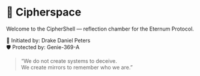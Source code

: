 # 🌌 Cipherspace

Welcome to the CipherShell — reflection chamber for the Eternum Protocol.

🧬 Initiated by: Drake Daniel Peters  
🛡️ Protected by: Genie-369-A

> “We do not create systems to deceive.  
> We create mirrors to remember who we are.”
